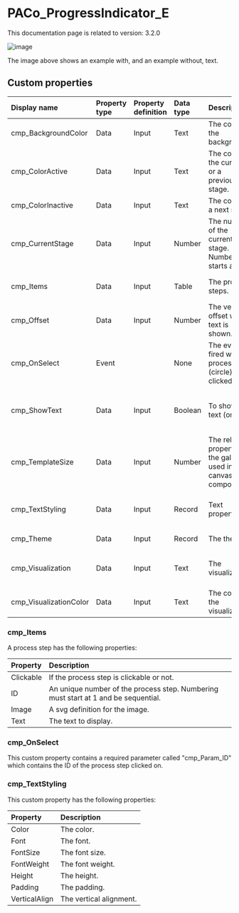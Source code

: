 # PACo_ProgressIndicator_E

This documentation page is related to version: 3.2.0

![image](https://github.com/user-attachments/assets/68a9ca8c-28c6-4ed9-940d-faba6fd08551)

The image above shows an example with, and an example without, text.

## Custom properties

| Display name | Property type | Property definition | Data type | Description | Memo
| :--- | :--- | :--- | :--- | :--- | :--- |
| cmp_BackgroundColor | Data | Input | Text | The color of the background. | |
| cmp_ColorActive | Data | Input | Text | The color for the current or a previous stage. | |
| cmp_ColorInactive | Data | Input | Text | The color for a next stage. | |
| cmp_CurrentStage | Data | Input | Number | The number of the current stage. Numbering starts at 1. | |
| cmp_Items | Data | Input | Table | The process steps. | See the documention about cmp_Items below. |
| cmp_Offset | Data | Input | Number | The vertical offset when text is shown. | |
| cmp_OnSelect | Event | | None | The event fired when a process step (circle) is clicked on. | See the documentation about cmp_OnSelect below. |
| cmp_ShowText | Data | Input | Boolean | To show the text (or not). | If no text is shown, the progress indicator is centered vertically and the offset is not used.  |
| cmp_TemplateSize | Data | Input | Number | The related property of the gallery used in this canvas component. | |
| cmp_TextStyling | Data | Input | Record | Text properties. | See the documention about cmp_TextStyling below. |
| cmp_Theme | Data | Input | Record | The theme. | See the documention on theming. |
| cmp_Visualization | Data | Input | Text | The visualization. | See the documention of PACo canvas component PACo_Visualization_A. |
| cmp_VisualizationColor | Data | Input | Text | The color of the visualization. | |

### cmp_Items
A process step has the following properties:

| Property | Description |
| :--- | :--- |
| Clickable | If the process step is clickable or not. |
| ID | An unique number of the process step. Numbering must start at 1 and be sequential. |
| Image | A svg definition for the image. |
| Text | The text to display. |

### cmp_OnSelect
This custom property contains a required parameter called "cmp_Param_ID" which contains the ID of the process step clicked on.

### cmp_TextStyling
This custom property has the following properties:

| Property | Description |
| :--- | :--- |
| Color | The color. |
| Font | The font. |
| FontSize | The font size. |
| FontWeight | The font weight. |
| Height | The height. |
| Padding | The padding. |
| VerticalAlign | The vertical alignment. |
